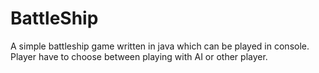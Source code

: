 # BattleShip
A simple battleship game written in java which can be played in console. Player have to choose between playing with AI or other player.
